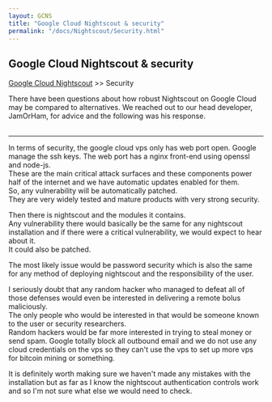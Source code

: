 ```yaml
---
layout: GCNS
title: "Google Cloud Nightscout & security"
permalink: "/docs/Nightscout/Security.html"
---
```


## Google Cloud Nightscout & security
[Google Cloud Nightscout](./GoogleCloud.md) >> Security  
  
There have been questions about how robust Nightscout on Google Cloud may be compared to alternatives.  We reached out to our head developer, JamOrHam, for advice and the following was his response.  
<br/>  
  
---   
  
In terms of security, the google cloud vps only has web port open. Google manage the ssh keys. The web port has a nginx front-end using openssl and node-js.  
These are the main critical attack surfaces and these components power half of the internet and we have automatic updates enabled for them.  
So, any vulnerability will be automatically patched.  
They are very widely tested and mature products with very strong security.  
  
Then there is nightscout and the modules it contains.  
Any vulnerability there would basically be the same for any nightscout installation and if there were a critical vulnerability, we would expect to hear about it.  
It could also be patched.  
  
The most likely issue would be password security which is also the same for any method of deploying nightscout and the responsibility of the user.  
  
I seriously doubt that any random hacker who managed to defeat all of those defenses would even be interested in delivering a remote bolus maliciously.  
The only people who would be interested in that would be someone known to the user or security researchers.  
Random hackers would be far more interested in trying to steal money or send spam.  Google totally block all outbound email and we do not use any cloud credentials on the vps so they can't use the vps to set up more vps for bitcoin mining or something.  
  
It is definitely worth making sure we haven't made any mistakes with the installation but as far as I know the nightscout authentication controls work and so I'm not sure what else we would need to check.  
